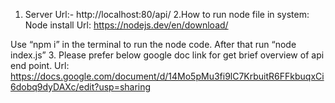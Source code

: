 1. Server Url:- http://localhost:80/api/
2.How to run node file in system:
Node install Url: https://nodejs.dev/en/download/

Use “npm i” in the terminal to run the node code.
After that run “node index.js”
3. Please prefer below google doc link for get brief overview of api end point.
Url: https://docs.google.com/document/d/14Mo5pMu3fi9lC7KrbuitR6FFkbuqxCi6dobq9dyDAXc/edit?usp=sharing


